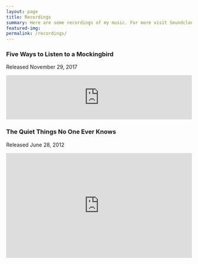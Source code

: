```yaml
---
layout: page
title: Recordings
summary: Here are some recordings of my music. For more visit Soundcloud or Bandcamp. Thanks for listening!
featured-img: 
permalink: /recordings/
---
```


### Five Ways to Listen to a Mockingbird

Released November 29, 2017

<div class="wrap"><iframe style="border: 0; width: 100%; height: 120px;" src="https://bandcamp.com/EmbeddedPlayer/track=472703450/size=large/bgcol=ffffff/linkcol=0687f5/tracklist=false/artwork=small/transparent=true/" seamless><a href="http://thirdangle.bandcamp.com/track/five-ways-to-listen-to-a-mockingbird-by-andrew-stiefel">Five Ways to Listen to a Mockingbird by Andrew Stiefel by Third Angle New Music</a></iframe></div>

### The Quiet Things No One Ever Knows

Released June 28, 2012

<div class="wrap"><div style="padding:56.25% 0 0 0;position:relative;"><iframe src="https://player.vimeo.com/video/44898482?color=f00&title=0&byline=0&portrait=0" style="position:absolute;top:0;left:0;width:100%;height:100%;" frameborder="0" webkitallowfullscreen mozallowfullscreen allowfullscreen></iframe></div><script src="https://player.vimeo.com/api/player.js"></script></div>